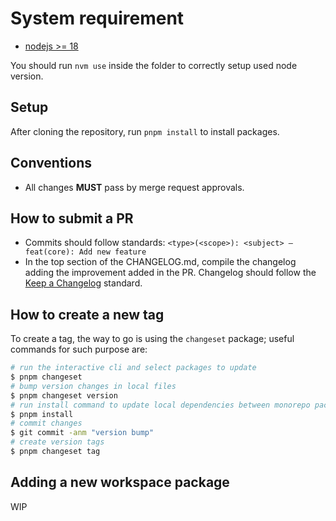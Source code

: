 # System requirement

* [nodejs >= 18](https://nodejs.org/en/)

You should run `nvm use` inside the folder to correctly setup used node version.

## Setup

After cloning the repository, run `pnpm install` to install packages.

## Conventions

* All changes **MUST** pass by merge request approvals.

## How to submit a PR

* Commits should follow standards: `<type>(<scope>): <subject> – feat(core): Add new feature`
* In the top section of the CHANGELOG.md, compile the changelog adding the improvement added in the PR.
  Changelog should follow the [Keep a Changelog](https://keepachangelog.com/en/1.0.0/) standard.

## How to create a new tag

To create a tag, the way to go is using the `changeset` package; useful commands for such purpose are:

```sh
# run the interactive cli and select packages to update
$ pnpm changeset 
# bump version changes in local files
$ pnpm changeset version
# run install command to update local dependencies between monorepo packages
$ pnpm install
# commit changes
$ git commit -anm "version bump"
# create version tags
$ pnpm changeset tag
```

## Adding a new workspace package

WIP
